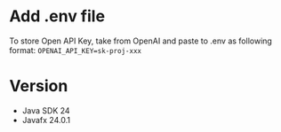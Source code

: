 # Add .env file
To store Open API Key, take from OpenAI and paste to .env as following format:
`OPENAI_API_KEY=sk-proj-xxx`
# Version
- Java SDK 24
- Javafx 24.0.1
